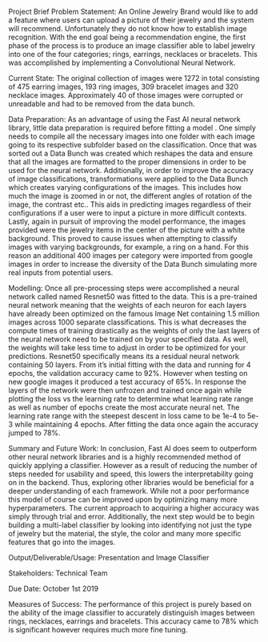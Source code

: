 
Project Brief
Problem Statement:
An Online Jewelry Brand would like to add a feature where users can upload a picture of their jewelry and the system will recommend. Unfortunately they do not know how to establish image recognition.
With the end goal being a recommendation engine, the first phase of the process is to produce an image classifier able to label jewelry into one of the four categories; rings, earrings, necklaces or bracelets. This was accomplished by implementing a Convolutional Neural Network. 

Current State:
The original collection of images were 1272 in total consisting of 475 earring images, 193 ring images, 309 bracelet images and 320 necklace images. Approximately 40 of those images were corrupted or unreadable and had to be removed from the data bunch.

Data Preparation:
As an advantage of using the Fast AI neural network library, little data preparation is required before fitting a model . One simply needs to compile all the necessary images into one folder with each image going to its respective subfolder based on the classification. Once that was sorted out a Data Bunch was created which reshapes the data and ensure that all the images are formatted to the proper dimensions in order to be used for the neural network. Additionally, in order to improve the accuracy of image classifications, transformations were applied to the Data Bunch which creates varying configurations of the images. This includes how much the image is zoomed in or not, the different angles of rotation of the image, the contrast etc.. This aids in predicting images regardless of their configurations if a user were to input a picture in more difficult contexts. Lastly, again in pursuit of improving the model performance, the images provided were the jewelry items in the center of the picture with a white background. This proved to cause issues when attempting to classify images with varying backgrounds, for example, a ring on a hand. For this reason an additional 400 images per category were imported from google images in order to increase the diversity of the Data Bunch simulating more real inputs from potential users.

Modelling:
Once all pre-processing steps were accomplished a neural network called named Resnet50 was fitted to the data. This is a pre-trained neural network meaning that the weights of each neuron for each layers have already been optimized on the famous Image Net containing 1.5 million images across 1000 separate classifications. This is what decreases the compute times of training drastically as the weights of only the last layers of the neural network need to be trained on by your specified data. As well, the weights will take less time to adjust in order to be optimized for your predictions. Resnet50 specifically means its a residual neural network containing 50 layers. From it’s initial fitting with the data and running for 4 epochs, the validation accuracy came to 92%. However when testing on new google images it produced a test accuracy of 65%. In response the layers of the network were then unfrozen and trained once again while plotting the loss vs the learning rate to determine what learning rate range as well as number of epochs create the most accurate neural net. The learning rate range with the steepest descent in loss came to be 1e-4 to 5e-3 while maintaining 4 epochs. After fitting the data once again the accuracy jumped to 78%. 

Summary and Future Work:
In conclusion, Fast AI does seem to outperform other neural network libraries and is a highly recommended method of quickly applying a classifier. However as a result of reducing the number of steps needed for usability and speed, this lowers the interpretability going on in the backend. Thus, exploring other libraries would be beneficial for a deeper understanding of each framework. While not a poor performance this model of course can be improved upon by optimizing many more hyperparameters. The current approach to acquiring a higher accuracy was simply through trial and error. Additionally, the next step would be to begin building a multi-label classifier by looking into identifying not just the type of jewelry but the material, the style, the color and many more specific features that go into the images.

Output/Deliverable/Usage: 
Presentation and Image Classifier

Stakeholders:
Technical Team

Due Date:
October 1st 2019

Measures of Success:
The performance of this project is purely based on the ability of the image classifier to accurately distinguish images between rings, necklaces, earrings and bracelets. This accuracy came to 78% which is significant however requires much more fine tuning.

